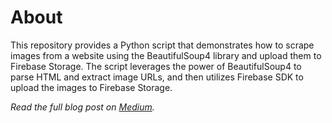 # About

This repository provides a Python script that demonstrates how to scrape images from a website using the BeautifulSoup4 library and upload them to Firebase Storage. The script leverages the power of BeautifulSoup4 to parse HTML and extract image URLs, and then utilizes Firebase SDK to upload the images to Firebase Storage.

*Read the full blog post on [Medium](hrfprofessional.medium.com).*

